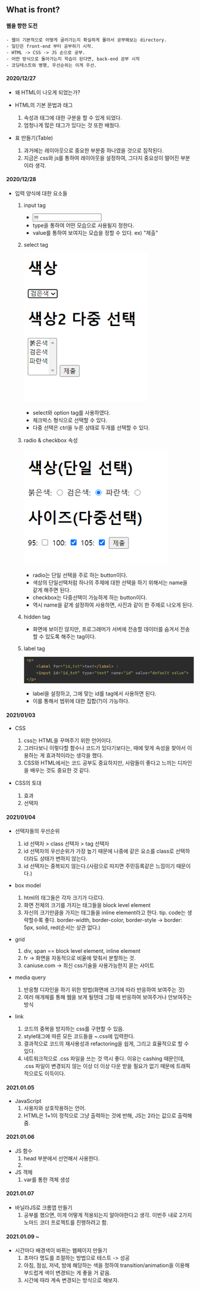 ## What is front?

#### 웹을 향한 도전

    - 웹이 기본적으로 어떻게 굴러가는지 확실하게 몰라서 공부해보는 directory.
    - 일단은 front-end 부터 공부하기 시작.
    - HTML -> CSS -> JS 순으로 공부.
    - 어떤 방식으로 돌아가는지 학습이 된다면, back-end 공부 시작
    - 코딩테스트와 병행, 우선순위는 이게 우선.

#### 2020/12/27

- 왜 HTML이 나오게 되었는가?

- HTML의 기본 문법과 태그
    1. 속성과 태그에 대한 구분을 할 수 있게 되었다.
    2. 엄청나게 많은 태그가 있다는 것 또한 배웠다.
    
- 표 만들기(Table) 
    1. 과거에는 레이아웃으로 중요한 부분중 하나였을 것으로 짐작된다.
    2. 지금은 css와 js를 통하여 레이아웃을 설정하여, 그다지 중요성이 떨어진 부분이라 생각.
    

#### 2020/12/28

- 입력 양식에 대한 요소들
    1. input tag
        - <input type="???" value="!!!">
        - type을 통하여 어떤 모습으로 사용될지 정한다.
        - value를 통하여 보여지는 모습을 정할 수 있다. ex) "제출"
        
    2. select tag
    
        ![select tag](./img/select&option.PNG)
        - select와 option tag를 사용하였다.
        - 체크박스 형식으로 선택할 수 있다.
        - 다중 선택은 ctrl을 누른 상태로 두개를 선택할 수 있다.
        
    3. radio & checkbox 속성
        
        ![radio&checkbox 속성](./img/radio&checkbox.png)
        - radio는 단일 선택을 주로 하는 button이다.
        - 색상의 단일선택처럼 하나의 주제에 대한 선택을 하기 위해서는 name을 같게 해주면 된다.
        - checkbox는 다중선택이 가능하게 하는 button이다.
        - 역시 name을 같게 설정하여 사용하면, 사진과 같이 한 주제로 나오게 된다.
        
    4. hidden tag
        
        - 화면에 보이진 않지만, 프로그래머가 서버에 전송할 데이터를 숨겨서 전송할 수 있도록 해주는 tag이다.

    5. label tag
    
        ![label](./img/label.png)
        - label을 설정하고, 그에 맞는 id를 tag에서 사용하면 된다.
        - 이를 통해서 범위에 대한 집합(?)이 가능하다.


#### 2021/01/03

- CSS
    1. css는 HTML을 꾸며주기 위한 언어이다.
    2. 그러다보니 이렇다할 함수나 코드가 있다기보다는, 때에 맞게 속성을 찾아서 이용하는 게 효과적이라는 생각을 했다.
    3. CSS와 HTML에서는 코드 공부도 중요하지만, 사람들이 좋다고 느끼는 디자인을 배우는 것도 중요한 것 같다.
    
- CSS의 토대
    1. 효과
    2. 선택자
    
    
#### 2021/01/04

- 선택자들의 우선순위
    1. id 선택자 > class 선택자 > tag 선택자
    2. id 선택자의 우선순위가 가장 높기 때문에 나중에 같은 요소를 class로 선택하더라도 상태가 변하지 않는다.
    3. id 선택자는 중복되지 않는다.(사람으로 따지면 주민등록같은 느낌이기 때문이다.)
    
- box model
    1. html의 태그들은 각자 크기가 다르다.
    2. 화면 전체의 크기를 가지는 태그들을 block level element
    3. 자신의 크기만큼을 가지는 태그들을 inline element라고 한다.
    tip. code는 생략할수록 좋다.
    border-width, border-color, border-style -> border: 5px, solid, red(순서는 상관 없다.)
    
- grid
    1. div, span == block level element, inline element
    2. fr -> 화면을 자동적으로 비율에 맞춰서 분할하는 것.
    3. caniuse.com -> 최신 css기술을 사용가능한지 묻는 사이트 
    
- media query
    1. 반응형 디자인을 하기 위한 방법(화면에 크기에 따라 반응하여 보여주는 것)
    2. 여러 매개체를 통해 웹을 보게 될텐데 그럴 때 반응하여 보여주거나 안보여주는 방식
    
- link
    1. 코드의 중복을 방지하는 css를 구현할 수 있음.
    2. style태그에 따른 모든 코드들을 ~.css에 입력한다.
    3. 결과적으로 코드의 재사용성과 refactoring을 쉽게, 그리고 효율적으로 할 수 있다.
    4. 네트워크적으로 .css 파일을 쓰는 것 역시 좋다. 
    이유는 cashing 때문인데, .css 파일이 변경되지 않는 이상 더 이상 다운 받을 필요가 없기 때문에 트래픽적으로도 이득이다.
    
#### 2021.01.05

- JavaScript
    1. 사용자와 상호작용하는 언어.
    2. HTML은 1+1이 정적으로 그냥 출력하는 것에 반해, JS는 2라는 값으로 출력해줌.
    
    
    
#### 2021.01.06

- JS 함수
    1. head 부분에서 선언해서 사용한다.
    2. 
- JS 객체
    1. var를 통한 객체 생성



#### 2021.01.07

- 바닐라JS로 크롬앱 만들기
    1. 공부를 했으면, 이게 어떻게 적용되는지 알아야한다고 생각. 이번주 내로 2가지 노마드 코더 프로젝트를 진행하려고 함.



#### 2021.01.09 ~

- 시간마다 배경색이 바뀌는 웹페이지 만들기
    1. 초마다 명도를 조절하는 방법으로 테스트 -> 성공
    2. 아침, 점심, 저녁, 밤에 해당하는 색을 정하여 transition/animation을 이용해 부드럽게 색이 변경되는 게 좋을 거 같음.
    3. 시간에 따라 계속 변경되는 방식으로 해보자.